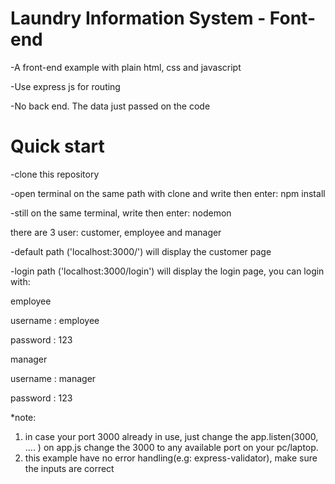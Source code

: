 # Laundry Information System - Font-end
-A front-end example with plain html, css and javascript

-Use express js for routing

-No back end. The data just passed on the code
# Quick start
-clone this repository

-open terminal on the same path with clone and write then enter: npm install

-still on the same terminal, write then enter: nodemon


there are 3 user: customer, employee and manager

-default path ('localhost:3000/') will display the customer page

-login path ('localhost:3000/login') will display the login page, you can login with:

employee

username : employee

password : 123

manager

username : manager

password : 123

*note:
1. in case your port 3000 already in use, just change the app.listen(3000, .... ) on app.js
change the 3000 to any available port on your pc/laptop.
2. this example have no error handling(e.g: express-validator), make sure the inputs are correct

